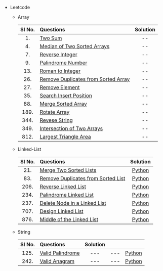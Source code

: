 - Leetcode
    - Array
    
        | Sl No.| Questions | Solution |
        | :---: | :--- | :---: |
        | 1. | [Two Sum](https://leetcode.com/problems/two-sum/) | -- |
        | 4. | [Median of Two Sorted Arrays](https://leetcode.com/problems/median-of-two-sorted-arrays/) | -- |
        | 7. | [Reverse Integer](https://leetcode.com/problems/reverse-integer/) | -- |
        | 9. | [Palindrome Number](https://leetcode.com/problems/palindrome-number/) | -- |
        | 13. | [Roman to Integer](https://leetcode.com/problems/palindrome-number/) | -- |
        | 26. | [Remove Duplicates from Sorted Array](https://leetcode.com/problems/remove-element/) | -- |
        | 27. | [Remove Element](https://leetcode.com/problems/remove-element/) | -- |
        | 35. | [Search Insert Position](https://leetcode.com/problems/search-insert-position/) | -- |
        | 88. | [Merge Sorted Array](https://leetcode.com/problems/merge-sorted-array/) | -- |
        | 189. | [Rotate Array](https://leetcode.com/problems/rotate-array/) | -- |
        | 344. | [Revese String](https://leetcode.com/problems/reverse-string/) | -- |
        | 349. | [Intersection of Two Arrays](https://leetcode.com/problems/intersection-of-two-arrays/) | -- |
        | 812. | [Largest Triangle Area](https://leetcode.com/problems/largest-triangle-area/) | -- |
        
        
    - Linked-List

        | Sl No.| Questions | Solution |
        | :---: | :--- | :---: |
        | 21. | [Merge Two Sorted Lists](https://leetcode.com/problems/merge-two-sorted-lists/) | [Python]() |
        | 83. | [Remove Duplicates from Sorted List](https://leetcode.com/problems/remove-duplicates-from-sorted-list/) | [Python]() |
        | 206. | [Reverse Linked List](https://leetcode.com/problems/reverse-linked-list/) | [Python]() |
        | 234. | [Palindrome Linked List](https://leetcode.com/problems/palindrome-linked-list/) | [Python]() |
        | 237. | [Delete Node in a Linked List](https://leetcode.com/problems/delete-node-in-a-linked-list/) | [Python]() |
        | 707. | [Design Linked List](https://leetcode.com/problems/design-linked-list/) | [Python]() |
        | 876. | [Middle of the Linked List](https://leetcode.com/problems/middle-of-the-linked-list/) | [Python]() |
        
    - String

        | Sl No.| Questions | Solution |||
        | :---: | :--- | :---: | :---: | :---: |
        | 125. | [Valid Palindrome](https://leetcode.com/problems/valid-palindrome/) | --- | --- | [Python]() |
        | 242. | [Valid Anagram](https://leetcode.com/problems/valid-anagram/) | --- | --- | [Python]() |
